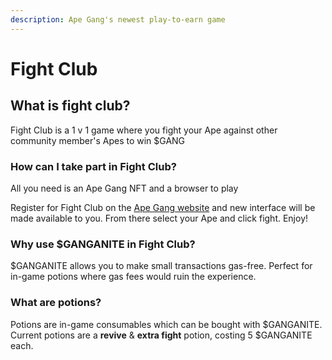 ```yaml
---
description: Ape Gang's newest play-to-earn game
---
```


# Fight Club

## What is fight club?

Fight Club is a 1 v 1 game where you fight your Ape against other community member's Apes to win $GANG

### How can I take part in Fight Club?

All you need is an Ape Gang NFT and a browser to play

Register for Fight Club on the [Ape Gang website](https://apegang.art/) and new interface will be made available to you. From there select your Ape and click fight. Enjoy!

### Why use $GANGANITE in Fight Club?

$GANGANITE allows you to make small transactions gas-free. Perfect for in-game potions where gas fees would ruin the experience.

### What are potions?

Potions are in-game consumables which can be bought with $GANGANITE. Current potions are a **revive** & **extra fight** potion, costing 5 $GANGANITE each.

###

